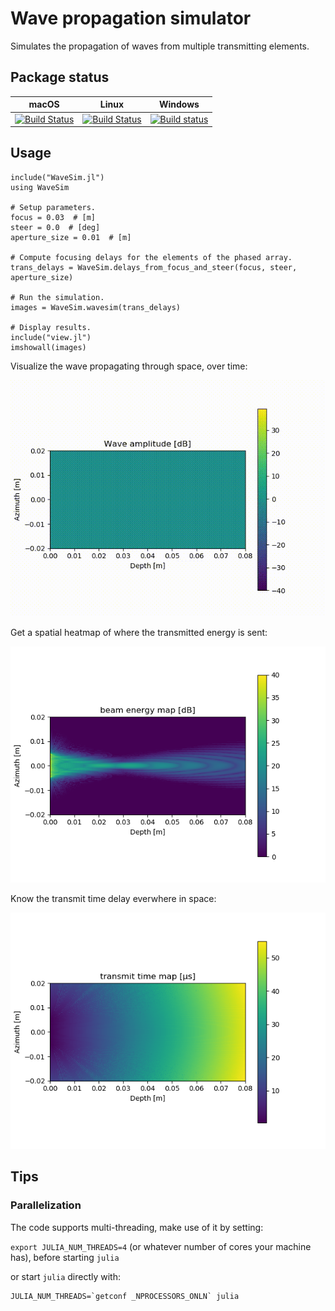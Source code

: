 # Wave propagation simulator

Simulates the propagation of waves from multiple transmitting elements.

## Package status

| macOS | Linux | Windows |
|-------|-------|---------|
|[![Build Status](https://travis-matrix-badges.herokuapp.com/repos/cmey/WaveSim.jl/branches/master/2)](https://travis-ci.org/cmey/WaveSim.jl)|[![Build Status](https://travis-matrix-badges.herokuapp.com/repos/cmey/WaveSim.jl/branches/master/1)](https://travis-ci.org/cmey/WaveSim.jl)|[![Build status](https://ci.appveyor.com/api/projects/status/8pqnoxopn8g8fstv?svg=true)](https://ci.appveyor.com/project/cmey/wavesim-jl)|

## Usage

```
include("WaveSim.jl")
using WaveSim

# Setup parameters.
focus = 0.03  # [m]
steer = 0.0  # [deg]
aperture_size = 0.01  # [m]

# Compute focusing delays for the elements of the phased array.
trans_delays = WaveSim.delays_from_focus_and_steer(focus, steer, aperture_size)

# Run the simulation.
images = WaveSim.wavesim(trans_delays)

# Display results.
include("view.jl")
imshowall(images)
```

Visualize the wave propagating through space, over time:

![wave propagation animation](images/wave_propagation.gif)

Get a spatial heatmap of where the transmitted energy is sent:

![beam energy map](images/beam_energy_map.png)

Know the transmit time delay everwhere in space:

![beam energy map](images/transmit_time_map.png)

## Tips

### Parallelization

The code supports multi-threading, make use of it by setting:

`export JULIA_NUM_THREADS=4` (or whatever number of cores your machine has), before starting `julia`

or start `julia` directly with:

    JULIA_NUM_THREADS=`getconf _NPROCESSORS_ONLN` julia

